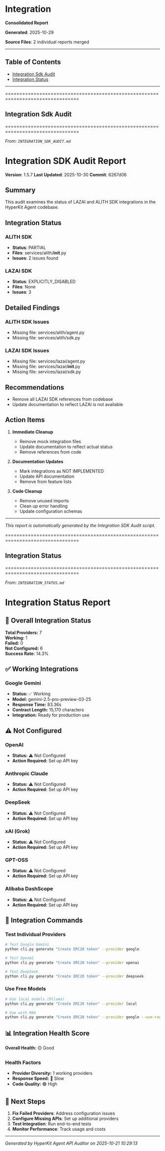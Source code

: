 # Integration

**Consolidated Report**

**Generated**: 2025-10-29

**Source Files**: 2 individual reports merged

---


## Table of Contents

- [Integration Sdk Audit](#integration-sdk-audit)
- [Integration Status](#integration-status)

---


================================================================================
## Integration Sdk Audit
================================================================================

*From: `INTEGRATION_SDK_AUDIT.md`*


# Integration SDK Audit Report

<!-- VERSION_PLACEHOLDER -->
**Version**: 1.5.7
**Last Updated**: 2025-10-30
**Commit**: 6267d06
<!-- /VERSION_PLACEHOLDER -->

## Summary

This audit examines the status of LAZAI and ALITH SDK integrations in the HyperKit Agent codebase.

## Integration Status

### ALITH SDK
- **Status**: PARTIAL
- **Files**: services/alith/__init__.py
- **Issues**: 2 issues found

### LAZAI SDK
- **Status**: EXPLICITLY_DISABLED
- **Files**: None
- **Issues**: 3

## Detailed Findings

### ALITH SDK Issues
- Missing file: services/alith/agent.py
- Missing file: services/alith/sdk.py

### LAZAI SDK Issues
- Missing file: services/lazai/agent.py
- Missing file: services/lazai/__init__.py
- Missing file: services/lazai/sdk.py

## Recommendations
- Remove all LAZAI SDK references from codebase
- Update documentation to reflect LAZAI is not available

## Action Items

1. **Immediate Cleanup**
   - Remove mock integration files
   - Update documentation to reflect actual status
   - Remove references from code

2. **Documentation Updates**
   - Mark integrations as NOT IMPLEMENTED
   - Update API documentation
   - Remove from feature lists

3. **Code Cleanup**
   - Remove unused imports
   - Clean up error handling
   - Update configuration schemas

---
*This report is automatically generated by the Integration SDK Audit script.*



================================================================================
## Integration Status
================================================================================

*From: `INTEGRATION_STATUS.md`*


# Integration Status Report

## 🎯 Overall Integration Status

**Total Providers:** 7  
**Working:** 1  
**Failed:** 0  
**Not Configured:** 6  
**Success Rate:** 14.3%

## ✅ Working Integrations

### Google Gemini
- **Status:** ✅ Working
- **Model:** gemini-2.5-pro-preview-03-25
- **Response Time:** 83.36s
- **Contract Length:** 15,170 characters
- **Integration:** Ready for production use

## ⚠️ Not Configured

### OpenAI
- **Status:** ⚠️ Not Configured
- **Action Required:** Set up API key

### Anthropic Claude
- **Status:** ⚠️ Not Configured
- **Action Required:** Set up API key

### DeepSeek
- **Status:** ⚠️ Not Configured
- **Action Required:** Set up API key

### xAI (Grok)
- **Status:** ⚠️ Not Configured
- **Action Required:** Set up API key

### GPT-OSS
- **Status:** ⚠️ Not Configured
- **Action Required:** Set up API key

### Alibaba DashScope
- **Status:** ⚠️ Not Configured
- **Action Required:** Set up API key

## 🔧 Integration Commands

### Test Individual Providers
```bash
# Test Google Gemini
python cli.py generate "Create ERC20 token" --provider google

# Test OpenAI
python cli.py generate "Create ERC20 token" --provider openai

# Test DeepSeek
python cli.py generate "Create ERC20 token" --provider deepseek
```

### Use Free Models
```bash
# Use local models (Ollama)
python cli.py generate "Create ERC20 token" --provider local

# Use with RAG
python cli.py generate "Create ERC20 token" --provider google --use-rag
```

## 📊 Integration Health Score

**Overall Health:** 🟡 Good

### Health Factors
- **Provider Diversity:** 1 working providers
- **Response Speed:** 🔴 Slow
- **Code Quality:** 🟢 High

## 🚀 Next Steps

1. **Fix Failed Providers**: Address configuration issues
2. **Configure Missing APIs**: Set up additional providers
3. **Test Integration**: Run end-to-end tests
4. **Monitor Performance**: Track usage and costs

---
*Generated by HyperKit Agent API Auditor on 2025-10-21 10:29:13*
